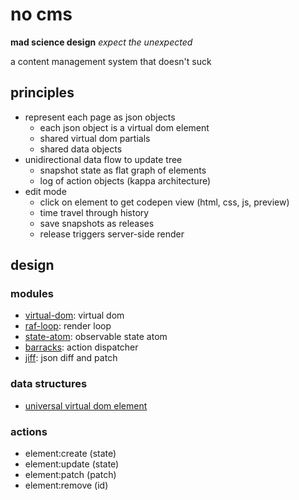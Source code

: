 # no cms

**mad science design** _expect the unexpected_

a content management system that doesn't suck

## principles

- represent each page as json objects
  - each json object is a virtual dom element
  - shared virtual dom partials
  - shared data objects
- unidirectional data flow to update tree
  - snapshot state as flat graph of elements
  - log of action objects (kappa architecture)
- edit mode
  - click on element to get codepen view (html, css, js, preview)
  - time travel through history
  - save snapshots as releases
  - release triggers server-side render

## design

### modules

- [virtual-dom](https://www.npmjs.com/package/virtual-dom): virtual dom
- [raf-loop](https://www.npmjs.com/package/virtual-raf): render loop
- [state-atom](https://github.com/yoshuawuyts/state-atom): observable state atom
- [barracks](https://github.com/yoshuawuyts/barracks): action dispatcher
- [jiff](https://www.npmjs.com/package/jiff): json diff and patch

### data structures

- [universal virtual dom element](https://github.com/gcanti/uvdom)

### actions

- element:create (state)
- element:update (state)
- element:patch (patch)
- element:remove (id)
